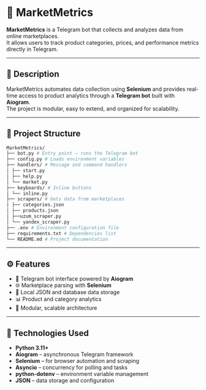 # 🛒 MarketMetrics

**MarketMetrics** is a Telegram bot that collects and analyzes data from online marketplaces.  
It allows users to track product categories, prices, and performance metrics directly in Telegram.

---

## 📘 Description

MarketMetrics automates data collection using **Selenium** and provides real-time access to product analytics through a **Telegram bot** built with **Aiogram**.  
The project is modular, easy to extend, and organized for scalability.

---

## 🧱 Project Structure


```bash
MarketMetrics/
├── bot.py # Entry point — runs the Telegram bot
├── config.py # Loads environment variables
├── handlers/ # Message and command handlers
│ ├── start.py
│ ├── help.py
│ └── market.py
├── keyboards/ # Inline buttons
│ └── inline.py
├── scrapers/ # Gets data from marketplaces
│ ├── categories.json
│ ├── products.json
│ ├──uzum_scraper.py
│ └── yandex_scraper.py
├── .env # Environment configuration file
├── requirements.txt # Dependencies list
└── README.md # Project documentation
```

---

## ⚙️ Features

- 🤖 Telegram bot interface powered by **Aiogram**
- 🌐 Marketplace parsing with **Selenium**
- 💾 Local JSON and database data storage
- 📊 Product and category analytics
- 🧱 Modular, scalable architecture

---

## 🧰 Technologies Used

- **Python 3.11+**
- **Aiogram** – asynchronous Telegram framework  
- **Selenium** – for browser automation and scraping  
- **Asyncio** – concurrency for polling and tasks  
- **python-dotenv** – environment variable management  
- **JSON** – data storage and configuration  

